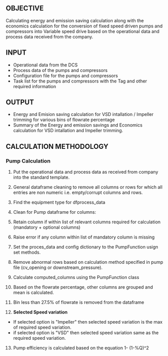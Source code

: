 
## OBJECTIVE
Calculating energy and emission saving calculation along with the economics calculation for the conversion of fixed speed driven pumps and compressors into Variable speed drive based on the operational data and process data received from the company.

## INPUT
- Operational data from the DCS
- Process data of the pumps and compressors
- Configuration file for the pumps and compressors
- Task list for the pumps and compressors with the Tag and other required information

## OUTPUT
- Energy and Emision saving calculation for VSD intallation / Impeller trimming for various bins of flowrate percentage
- Summary of the Energy and emission savings and  Economics calculation for VSD intallation and Impeller trimming.

## CALCULATION METHODOLOGY
### Pump Calculation

1. Put the operational data and process data as received from company into the standard template. 
2. General dataframe cleaning to remove all columns or rows for which all entries are non numeric i.e. empty/corrupt columns and rows.
3. Find the equipment type for dfprocess_data

4. Clean for Pump dataframe for columns:
    
5. Retain column if within list of relevant columns required for calculation (mandatory + optional columns)

6. Raise error if any column within list of mandatory column is missing
7. Set the proces_data and config dictionary to the PumpFunction usign set methods.
8. Remove abnormal rows based on calculation method specified in pump file (cv_opening or downstream_pressure).
9. Calculate computed_columns using the PumpFunction class
10. Based on the flowrate percentage, other columns are grouped and mean is calculated.
11. Bin less than 27.5% of flowrate is removed from the dataframe
12. **Selected Speed variation** 
- If selected option is "Impeller" then selected speed variation is the max of required speed variation.
- if selected option is "VSD" then selected speed variation same as the required speed variation.
13. Pump efficiency is calculated based on the equation 1- (1-%Q)^2